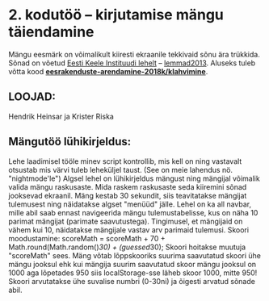 # 2. kodutöö – kirjutamise mängu täiendamine

Mängu eesmärk on võimalikult kiiresti ekraanile tekkivaid sõnu ära trükkida. Sõnad on võetud [Eesti Keele Instituudi lehelt](http://www.eki.ee/tarkvara/wordlist/) – [lemmad2013](http://www.eki.ee/tarkvara/wordlist/lemmad2013.txt). Aluseks tuleb võtta kood **[eesrakenduste-arendamine-2018k/klahvimine](https://github.com/eesrakenduste-arendamine-2018k/klahvimine)**. 

## LOOJAD:
Hendrik Heinsar ja Krister Riska

## Mängutöö lühikirjeldus:
Lehe laadimisel tööle minev script kontrollib, mis kell on ning vastavalt otsustab mis värvi tuleb leheküljel taust. (See on meie lahendus nö. "nightmode'le")
Algsel lehel on lühikirjeldus mängust ning mängijal võimalik valida mängu raskusaste. Mida raskem raskusaste seda kiiremini sõnad jooksevad ekraanil. Mäng kestab 30 sekundit, siis teavitatakse mängijat tulemusest ning näidatakse algset "menüüd" jälle. Lehel on ka all navbar, mille abil saab ennast navigeerida mängu tulemustabelisse, kus on näha 10 parimat mängijat (parimate saavutustega). Tingimusel, et mängijaid on vähem kui 10, näidatakse mängijale vastav arv parimaid tulemusi.
Skoori moodustamine:
scoreMath = scoreMath + 70 + Math.round(Math.random()*30) + (guessed*30);
Skoori hoitakse muutuja "scoreMath" sees. 
Mäng võtab lõppskooriks suurima saavutatud skoori ühe mängu jooksul ehk kui mängija suurim saavutatud skoor mängu jooksul on 1000 aga lõpetades 950 siis localStorage-sse läheb skoor 1000, mitte 950!
Skoori arvutatakse ühe suvalise numbri (0-30ni) ja õigesti arvatud sõnade abil.
